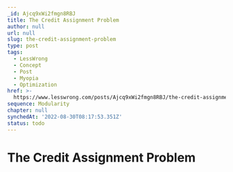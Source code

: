 ```yaml
---
_id: Ajcq9xWi2fmgn8RBJ
title: The Credit Assignment Problem
author: null
url: null
slug: the-credit-assignment-problem
type: post
tags:
  - LessWrong
  - Concept
  - Post
  - Myopia
  - Optimization
href: >-
  https://www.lesswrong.com/posts/Ajcq9xWi2fmgn8RBJ/the-credit-assignment-problem
sequence: Modularity
chapter: null
synchedAt: '2022-08-30T08:17:53.351Z'
status: todo
---
```


# The Credit Assignment Problem
